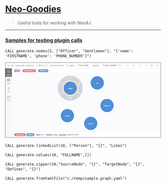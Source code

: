 # <u>Neo-Goodies</u>

> Useful tools for working with Neo4J
---
### <u>Samples for testing plugin calls</u>

```
CALL generate.nodes(5, ["Officer", "Gentleman"], "{'name': 'FIRSTNAME', 'phone': 'PHONE_NUMBER'}")
```
![alt text](images/generate_nodes_plugin_call.png "generate.nodes function")
```
CALL generate.linkedList(10, ["Person"], "{}", "Likes")
```
```
CALL generate.values(10, "FULLNAME",[])
```
```
CALL generate.zipper(10,"SourceNode", "{}", "TargetNode", "{}", "Defines", "{}")
```
```
CALL generate.fromYamlFile("c:/temp/sample.graph.yaml")
```